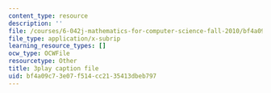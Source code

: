 ```yaml
---
content_type: resource
description: ''
file: /courses/6-042j-mathematics-for-computer-science-fall-2010/bf4a09c73e07f514cc2135413dbeb797_Kqf0uO0oV6s.srt
file_type: application/x-subrip
learning_resource_types: []
ocw_type: OCWFile
resourcetype: Other
title: 3play caption file
uid: bf4a09c7-3e07-f514-cc21-35413dbeb797
---
```


